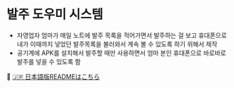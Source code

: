 # 발주 도우미 시스템
- 자영업자 엄마가 매일 노트에 발주 목록을 적어가면서 발주하는 걸 보고 휴대폰으로 내가 이때까지 넣었던 발주목록을 불러와서 계속 볼 수 있도록 하기 위해서 제작
- 공기계에 APK를 설치해서 발주할 때만 사용하면서 엄마 본인 휴대폰으로 바로바로 발주를 넣을 수 있도록 함

📄 [🇯🇵 日本語版READMEはこちら](./README.ja.md)
